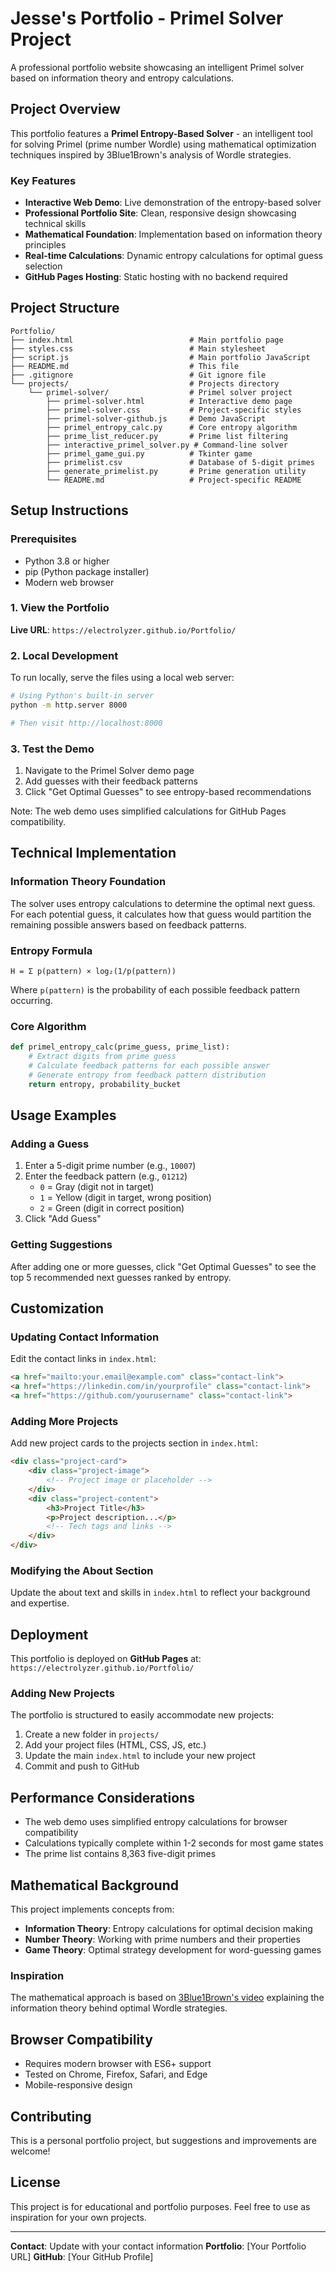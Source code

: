 # Jesse's Portfolio - Primel Solver Project

A professional portfolio website showcasing an intelligent Primel solver based on information theory and entropy calculations.

## Project Overview

This portfolio features a **Primel Entropy-Based Solver** - an intelligent tool for solving Primel (prime number Wordle) using mathematical optimization techniques inspired by 3Blue1Brown's analysis of Wordle strategies.

### Key Features

- **Interactive Web Demo**: Live demonstration of the entropy-based solver
- **Professional Portfolio Site**: Clean, responsive design showcasing technical skills
- **Mathematical Foundation**: Implementation based on information theory principles
- **Real-time Calculations**: Dynamic entropy calculations for optimal guess selection
- **GitHub Pages Hosting**: Static hosting with no backend required

## Project Structure

```
Portfolio/
├── index.html                          # Main portfolio page
├── styles.css                          # Main stylesheet
├── script.js                           # Main portfolio JavaScript
├── README.md                           # This file
├── .gitignore                          # Git ignore file
└── projects/                           # Projects directory
    └── primel-solver/                  # Primel solver project
        ├── primel-solver.html          # Interactive demo page
        ├── primel-solver.css           # Project-specific styles
        ├── primel-solver-github.js     # Demo JavaScript
        ├── primel_entropy_calc.py      # Core entropy algorithm
        ├── prime_list_reducer.py       # Prime list filtering
        ├── interactive_primel_solver.py # Command-line solver
        ├── primel_game_gui.py          # Tkinter game
        ├── primelist.csv               # Database of 5-digit primes
        ├── generate_primelist.py       # Prime generation utility
        └── README.md                   # Project-specific README
```

## Setup Instructions

### Prerequisites

- Python 3.8 or higher
- pip (Python package installer)
- Modern web browser

### 1. View the Portfolio

**Live URL**: `https://electrolyzer.github.io/Portfolio/`

### 2. Local Development

To run locally, serve the files using a local web server:

```bash
# Using Python's built-in server
python -m http.server 8000

# Then visit http://localhost:8000
```

### 3. Test the Demo

1. Navigate to the Primel Solver demo page
2. Add guesses with their feedback patterns
3. Click "Get Optimal Guesses" to see entropy-based recommendations

Note: The web demo uses simplified calculations for GitHub Pages compatibility.

## Technical Implementation

### Information Theory Foundation

The solver uses entropy calculations to determine the optimal next guess. For each potential guess, it calculates how that guess would partition the remaining possible answers based on feedback patterns.

### Entropy Formula

```
H = Σ p(pattern) × log₂(1/p(pattern))
```

Where `p(pattern)` is the probability of each possible feedback pattern occurring.

### Core Algorithm

```python
def primel_entropy_calc(prime_guess, prime_list):
    # Extract digits from prime guess
    # Calculate feedback patterns for each possible answer
    # Generate entropy from feedback pattern distribution
    return entropy, probability_bucket
```

## Usage Examples

### Adding a Guess

1. Enter a 5-digit prime number (e.g., `10007`)
2. Enter the feedback pattern (e.g., `01212`)
   - `0` = Gray (digit not in target)
   - `1` = Yellow (digit in target, wrong position)
   - `2` = Green (digit in correct position)
3. Click "Add Guess"

### Getting Suggestions

After adding one or more guesses, click "Get Optimal Guesses" to see the top 5 recommended next guesses ranked by entropy.

## Customization

### Updating Contact Information

Edit the contact links in `index.html`:

```html
<a href="mailto:your.email@example.com" class="contact-link">
<a href="https://linkedin.com/in/yourprofile" class="contact-link">
<a href="https://github.com/yourusername" class="contact-link">
```

### Adding More Projects

Add new project cards to the projects section in `index.html`:

```html
<div class="project-card">
    <div class="project-image">
        <!-- Project image or placeholder -->
    </div>
    <div class="project-content">
        <h3>Project Title</h3>
        <p>Project description...</p>
        <!-- Tech tags and links -->
    </div>
</div>
```

### Modifying the About Section

Update the about text and skills in `index.html` to reflect your background and expertise.

## Deployment

This portfolio is deployed on **GitHub Pages** at: `https://electrolyzer.github.io/Portfolio/`

### Adding New Projects

The portfolio is structured to easily accommodate new projects:

1. Create a new folder in `projects/`
2. Add your project files (HTML, CSS, JS, etc.)
3. Update the main `index.html` to include your new project
4. Commit and push to GitHub

## Performance Considerations

- The web demo uses simplified entropy calculations for browser compatibility
- Calculations typically complete within 1-2 seconds for most game states
- The prime list contains 8,363 five-digit primes

## Mathematical Background

This project implements concepts from:

- **Information Theory**: Entropy calculations for optimal decision making
- **Number Theory**: Working with prime numbers and their properties
- **Game Theory**: Optimal strategy development for word-guessing games

### Inspiration

The mathematical approach is based on [3Blue1Brown's video](https://www.youtube.com/watch?v=v68zYyaEmEA) explaining the information theory behind optimal Wordle strategies.

## Browser Compatibility

- Requires modern browser with ES6+ support
- Tested on Chrome, Firefox, Safari, and Edge
- Mobile-responsive design

## Contributing

This is a personal portfolio project, but suggestions and improvements are welcome!

## License

This project is for educational and portfolio purposes. Feel free to use as inspiration for your own projects.

---

**Contact**: Update with your contact information
**Portfolio**: [Your Portfolio URL]
**GitHub**: [Your GitHub Profile]
